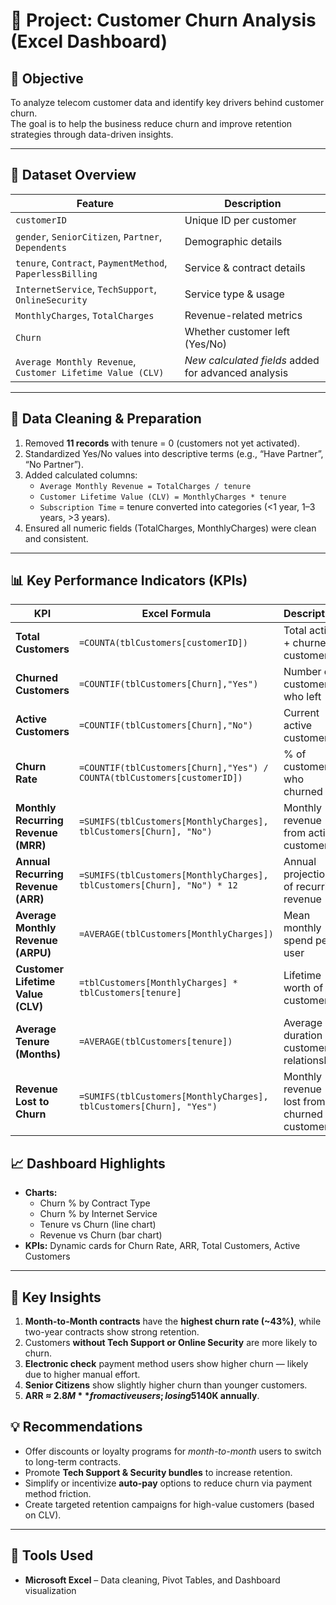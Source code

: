 # 📘 Project: Customer Churn Analysis (Excel Dashboard)

## 🎯 Objective
To analyze telecom customer data and identify key drivers behind customer churn.  
The goal is to help the business reduce churn and improve retention strategies through data-driven insights.

---

## 🧮 Dataset Overview

| Feature | Description |
|----------|--------------|
| `customerID` | Unique ID per customer |
| `gender`, `SeniorCitizen`, `Partner`, `Dependents` | Demographic details |
| `tenure`, `Contract`, `PaymentMethod`, `PaperlessBilling` | Service & contract details |
| `InternetService`, `TechSupport`, `OnlineSecurity` | Service type & usage |
| `MonthlyCharges`, `TotalCharges` | Revenue-related metrics |
| `Churn` | Whether customer left (Yes/No) |
| `Average Monthly Revenue`, `Customer Lifetime Value (CLV)` | *New calculated fields* added for advanced analysis |

---

## 🧹 Data Cleaning & Preparation

1. Removed **11 records** with tenure = 0 (customers not yet activated).  
2. Standardized Yes/No values into descriptive terms (e.g., “Have Partner”, “No Partner”).  
3. Added calculated columns:  
   - `Average Monthly Revenue = TotalCharges / tenure`  
   - `Customer Lifetime Value (CLV) = MonthlyCharges * tenure`  
   - `Subscription Time` = tenure converted into categories (<1 year, 1–3 years, >3 years).  
4. Ensured all numeric fields (TotalCharges, MonthlyCharges) were clean and consistent.  

---

## 📊 Key Performance Indicators (KPIs)

| KPI | Excel Formula | Description |
|------|---------------|-------------|
| **Total Customers** | `=COUNTA(tblCustomers[customerID])` | Total active + churned customers |
| **Churned Customers** | `=COUNTIF(tblCustomers[Churn],"Yes")` | Number of customers who left |
| **Active Customers** | `=COUNTIF(tblCustomers[Churn],"No")` | Current active customers |
| **Churn Rate** | `=COUNTIF(tblCustomers[Churn],"Yes") / COUNTA(tblCustomers[customerID])` | % of customers who churned |
| **Monthly Recurring Revenue (MRR)** | `=SUMIFS(tblCustomers[MonthlyCharges], tblCustomers[Churn], "No")` | Monthly revenue from active customers |
| **Annual Recurring Revenue (ARR)** | `=SUMIFS(tblCustomers[MonthlyCharges], tblCustomers[Churn], "No") * 12` | Annual projection of recurring revenue |
| **Average Monthly Revenue (ARPU)** | `=AVERAGE(tblCustomers[MonthlyCharges])` | Mean monthly spend per user |
| **Customer Lifetime Value (CLV)** | `=tblCustomers[MonthlyCharges] * tblCustomers[tenure]` | Lifetime worth of a customer |
| **Average Tenure (Months)** | `=AVERAGE(tblCustomers[tenure])` | Average duration of customer relationship |
| **Revenue Lost to Churn** | `=SUMIFS(tblCustomers[MonthlyCharges], tblCustomers[Churn], "Yes")` | Monthly revenue lost from churned customers |


## 📈 Dashboard Highlights 
- **Charts:**
  - Churn % by Contract Type  
  - Churn % by Internet Service  
  - Tenure vs Churn (line chart)  
  - Revenue vs Churn (bar chart)  
- **KPIs:** Dynamic cards for Churn Rate, ARR, Total Customers, Active Customers  

---

## 🧠 Key Insights

1. **Month-to-Month contracts** have the **highest churn rate (~43%)**, while two-year contracts show strong retention.  
2. Customers **without Tech Support or Online Security** are more likely to churn.  
3. **Electronic check** payment method users show higher churn — likely due to higher manual effort.  
4. **Senior Citizens** show slightly higher churn than younger customers.  
5. **ARR ≈ $2.8M** from active users; losing 5% more customers could reduce ARR by approximately **$140K annually**.

## 💡 Recommendations

- Offer discounts or loyalty programs for *month-to-month* users to switch to long-term contracts.  
- Promote **Tech Support & Security bundles** to increase retention.  
- Simplify or incentivize **auto-pay** options to reduce churn via payment method friction.  
- Create targeted retention campaigns for high-value customers (based on CLV).  

---

## 🧰 Tools Used

- **Microsoft Excel** – Data cleaning, Pivot Tables, and Dashboard visualization 
  
